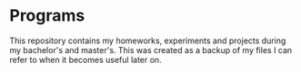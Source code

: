 # Programs

This repository contains my homeworks, experiments and projects during my bachelor's and master's. This was created as a backup of my files I can refer to when it becomes useful later on.
